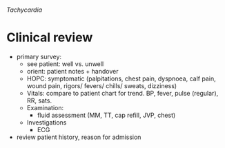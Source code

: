 ###### Tachycardia 

# Clinical review
- primary survey:
    + see patient: well vs. unwell
    + orient: patient notes + handover
    + HOPC: symptomatic (palpitations, chest pain, dyspnoea, calf pain, wound pain, rigors/ fevers/ chills/ sweats, dizziness)
    + Vitals: compare to patient chart for trend. BP, fever, pulse (regular), RR, sats. 
    + Examination: 
        * fluid assessment (MM, TT, cap refill, JVP, chest)
    + Investigations
        * ECG 
- review patient history, reason for admission